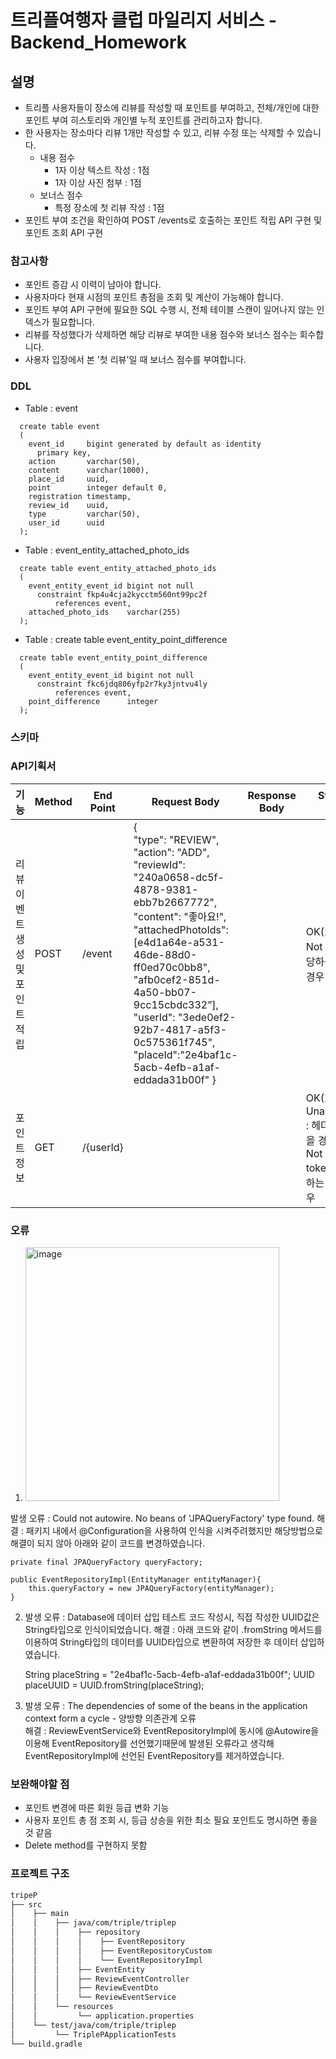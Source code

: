 # 트리플여행자 클럽 마일리지 서비스 - Backend_Homework

## 설명
* 트리플 사용자들이 장소에 리뷰를 작성할 때 포인트를 부여하고, 전체/개인에 대한 포인트 부여 히스토리와 개인별 누적 포인트를 관리하고자 합니다.
* 한 사용자는 장소마다 리뷰 1개만 작성할 수 있고, 리뷰 수정 또는 삭제할 수 있습니다.
  * 내용 점수
    * 1자 이상 텍스트 작성 : 1점
    * 1자 이상 사진 첨부 : 1점
  * 보너스 점수
    * 특정 장소에 첫 리뷰 작성 : 1점
* 포인트 부여 조건을 확인하여 POST /events로 호출하는 포인트 적립 API 구현 및 포인트 조회 API 구현
     
     
### 참고사항
* 포인트 증감 시 이력이 남아야 합니다.
* 사용자마다 현재 시점의 포인트 총점을 조회 및 계산이 가능해야 합니다.
* 포인트 부여 API 구현에 필요한 SQL 수행 시, 전체 테이블 스캔이 일어나지 않는 인덱스가 필요합니다.
* 리뷰를 작성했다가 삭제하면 해당 리뷰로 부여한 내용 점수와 보너스 점수는 회수합니다.
* 사용자 입장에서 본 '첫 리뷰'일 때 보너스 점수를 부여합니다.


### DDL
  * Table : event
  ```
    create table event
    (
      event_id     bigint generated by default as identity
        primary key,
      action       varchar(50),
      content      varchar(1000),
      place_id     uuid,
      point        integer default 0,
      registration timestamp,
      review_id    uuid,
      type         varchar(50),
      user_id      uuid
    );
  ```
  * Table : event_entity_attached_photo_ids
  ```
    create table event_entity_attached_photo_ids
    (
      event_entity_event_id bigint not null
        constraint fkp4u4cja2kycctm560nt99pc2f
            references event,
      attached_photo_ids    varchar(255)
    );
  ```
  * Table : create table event_entity_point_difference
  ```
    create table event_entity_point_difference
    (
      event_entity_event_id bigint not null
        constraint fkc6jdq806yfp2r7ky3jntvu4ly
            references event,
      point_difference      integer
    );
```

### 스키마

### API기획서
|**기능**|**Method**|**End Point**|**Request Body**|**Response Body**|**StatusCode & exception**|
|---|---|---|---|---|---|
|리뷰 이벤트 생성 및 포인트 적립|POST|/event|{<br/>"type": "REVIEW",<br/>"action": "ADD",<br/>"reviewId": "240a0658-dc5f-4878-9381-ebb7b2667772",<br/>"content": "좋아요!",<br/>"attachedPhotoIds": [e4d1a64e-a531-46de-88d0-ff0ed70c0bb8", "afb0cef2-851d-4a50-bb07-9cc15cbdc332”],<br/>"userId": "3ede0ef2-92b7-4817-a5f3-0c575361f745",    <br/>"placeId":"2e4baf1c-5acb-4efb-a1af-eddada31b00f"  }||OK(200): 저장 성공<br/>Not Found(404): 해당하는 리소스가 없는 경우|
|포인트 정보|GET|/{userId}|||OK(200): 성공<br/>Unauthorized(401) : 헤더에 token이 없을 경우<br/>Not Found(404):  token의 UID에 해당하는 리소스가 없는 경우|


### 오류
1. <img width="406" alt="image" src="https://user-images.githubusercontent.com/81297436/178132309-2d1d8fd7-7f20-4acd-af51-f2a4c0638315.png">
발생 오류 : Could not autowire. No beans of 'JPAQueryFactory' type found.
해결 : 패키지 내에서 @Configuration을 사용하여 인식을 시켜주려했지만 해당방법으로 해결이 되지 않아 아래와 같이 코드를 변경하였습니다.
      
    private final JPAQueryFactory queryFactory;

    public EventRepositoryImpl(EntityManager entityManager){
        this.queryFactory = new JPAQueryFactory(entityManager);
    }
   
2. 발생 오류 : Database에 데이터 삽입 테스트 코드 작성시, 직접 작성한 UUID값은 String타입으로 인식이되었습니다.
해결 : 아래 코드와 같이 .fromString 메서드를 이용하여 String타입의 데이터를 UUID타입으로 변환하여 저장한 후 데이터 삽입하였습니다.
        
    String placeString = "2e4baf1c-5acb-4efb-a1af-eddada31b00f";
    UUID placeUUID = UUID.fromString(placeString);
  
3. 발생 오류 : The dependencies of some of the beans in the application context form a cycle - 양방향 의존관계 오류
<br/>해결 : ReviewEventService와 EventRepositoryImpl에 동시에 @Autowire을 이용해 EventRepository를 선언했기때문에 발생된 오류라고 생각해 EventRepositoryImpl에 선언된 EventRepository를 제거하였습니다.

### 보완해야할 점

* 포인트 변경에 따른 회원 등급 변화 기능
* 사용자 포인트 총 점 조회 시, 등급 상승을 위한 최소 필요 포인트도 명시하면 좋을 것 같음
* Delete method를 구현하지 못함

### 프로젝트 구조
```bash
tripeP
├── src
│    ├── main
│    │    ├── java/com/triple/triplep
│    │    │    ├── repository         
│    │    │    │    ├── EventRepository
│    │    │    │    ├── EventRepositoryCustom
│    │    │    │    └── EventRepositoryImpl
│    │    │    ├── EventEntity
│    │    │    ├── ReviewEventController
│    │    │    ├── ReviewEventDto
│    │    │    └── ReviewEventService
│    │    └── resources
│    │         └── application.properties
│    └── test/java/com/triple/triplep
│         └── TriplePApplicationTests
└── build.gradle
```
